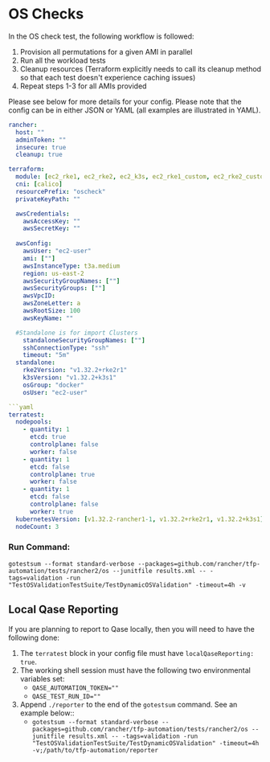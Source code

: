 # OS Checks

In the OS check test, the following workflow is followed:

1. Provision all permutations for a given AMI in parallel
2. Run all the workload tests
3. Cleanup resources (Terraform explicitly needs to call its cleanup method so that each test doesn't experience caching issues)
4. Repeat steps 1-3 for all AMIs provided

Please see below for more details for your config. Please note that the config can be in either JSON or YAML (all examples are illustrated in YAML).


```yaml
rancher:
  host: ""
  adminToken: ""
  insecure: true
  cleanup: true

terraform:
  module: [ec2_rke1, ec2_rke2, ec2_k3s, ec2_rke1_custom, ec2_rke2_custom, ec2_k3s_custom, ec2_rke1_import, ec2_rke2_import, ec2_k3s_import]
  cni: [calico]
  resourcePrefix: "oscheck"
  privateKeyPath: ""

  awsCredentials:
    awsAccessKey: ""
    awsSecretKey: ""
  
  awsConfig:
    awsUser: "ec2-user"
    ami: [""]
    awsInstanceType: t3a.medium
    region: us-east-2
    awsSecurityGroupNames: [""]
    awsSecurityGroups: [""]
    awsVpcID: 
    awsZoneLetter: a
    awsRootSize: 100
    awsKeyName: ""

  #Standalone is for import Clusters
    standaloneSecurityGroupNames: [""]
    sshConnectionType: "ssh"
    timeout: "5m"
  standalone:
    rke2Version: "v1.32.2+rke2r1"
    k3sVersion: "v1.32.2+k3s1"
    osGroup: "docker"
    osUser: "ec2-user"

```yaml
terratest:
  nodepools:
    - quantity: 1
      etcd: true
      controlplane: false
      worker: false
    - quantity: 1
      etcd: false
      controlplane: true
      worker: false
    - quantity: 1
      etcd: false
      controlplane: false
      worker: true
  kubernetesVersion: [v1.32.2-rancher1-1, v1.32.2+rke2r1, v1.32.2+k3s1]
  nodeCount: 3
```

### Run Command:
`gotestsum --format standard-verbose --packages=github.com/rancher/tfp-automation/tests/rancher2/os --junitfile results.xml -- -tags=validation -run "TestOSValidationTestSuite/TestDynamicOSValidation" -timeout=4h -v`

## Local Qase Reporting
If you are planning to report to Qase locally, then you will need to have the following done:
1. The `terratest` block in your config file must have `localQaseReporting: true`.
2. The working shell session must have the following two environmental variables set:
     - `QASE_AUTOMATION_TOKEN=""`
     - `QASE_TEST_RUN_ID=""`
3. Append `./reporter` to the end of the `gotestsum` command. See an example below::
     - `gotestsum --format standard-verbose --packages=github.com/rancher/tfp-automation/tests/rancher2/os --junitfile results.xml -- -tags=validation -run "TestOSValidationTestSuite/TestDynamicOSValidation" -timeout=4h -v;/path/to/tfp-automation/reporter`